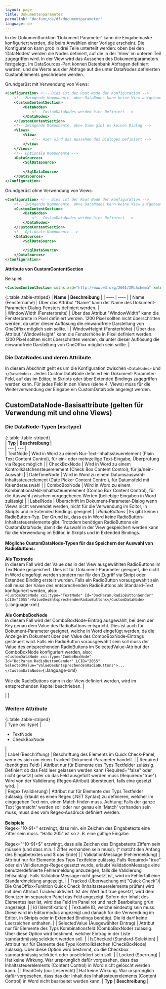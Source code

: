```yaml
---
layout: page
title: Dokumentenparameter
permalink: "docfunc/de/df/documentparameter"
language: de
---
```


In der Dokumentfunktion ‘Dokument Parameter’ kann die Eingabemaske konfiguriert werden, die beim Anwählen einer Vorlage erscheint. Die Konfiguration kann grob in drei Teile unterteilt werden: oben bei den ‘DataNodes’ werden die Nodes definiert, auf die in der ‘View’ im unteren Teil zugegriffen wird. In der View wird das Aussehen des Dokumentparameters festgelegt. Im DataSources-Part können Datenbank Abfragen definiert werden, und die Werte aus der Abfrage auf die unter DataNodes definierten CustomElements geschrieben werden.

Grundgerüst mit Verwendung von Views:
```xml
<Configuration>	<!-- Dies ist der Root Node der Konfiguration -->
	<!-- Zwingende Komponente, ohne DataNodes kann keine View aufgebaut werden	-->
	<CustomContentSection>
		<DataNodes>
			<!-- CustomDataNodes werden hier Definiert -->
		</DataNodes>
	</CustomContentSection>
	<!-- Zwingende Komponente, ohne View gibt es keinen Dialog -->
	<Views>
		<View>
			<!-- Hier wird das Aussehen des Dialoges Definiert -->
		</view>
	</Views>
	<!-- Optionale Komponente -->
	<DataSources>
		<SqlDataSource>
		
		</SqlDataSource>
	</DataSources>
</Configuration>
```

Grundgerüst ohne Verwendung von Views:
```xml
<Configuration>	<!-- Dies ist der Root Node der Konfiguration -->
	<!-- Zwingende Komponente, ohne DataNodes kann keine View aufgebaut werden	-->
	<CustomContentSection>
		<DataNodes>
			<!-- CustomDataNodes werden hier Definiert -->
		</DataNodes>
	</CustomContentSection>	
	<!-- Optionale Komponente -->
	<DataSources>
		<SqlDataSource>
		
		</SqlDataSource>
	</DataSources>
</Configuration>
```

__Attribute von CustomContentSection__  

Beispiel:
```xml
<CustomContentSection xmlns:xsd="http://www.w3.org/2001/XMLSchema" xmlns:xsi="http://www.w3.org/2001/XMLSchema-instance" Name="Dokument-Parameter" WindowWidth="750" WindowHeight="750">
```

{:.table .table-striped}
|  __Name__  |  __Beschreibung__  |
|  ----  | ----  |
|   Name (Fenstername)        |    Über das Attribut "Name" kann der Name des Dokument-Parameter-Dialog-Fensters definiert werden.  |  
| WindowWidth (Fensterbreite) |  Über das Attribut "WindowWidth" kann die Fensterbreite in Pixel definiert werden. 1200 Pixel sollten nicht überschritten werden, da unter dieser Auflösung die einwandfreie Darstellung von OneOffixx möglich sein sollte. |
| WindowHeight (Fensterhöhe)  |  Über das Attribut "WindowHeight" kann die Fensterhöhe in Pixel definiert werden. 1200 Pixel sollten nicht überschritten werden, da unter dieser Auflösung die einwandfreie Darstellung von OneOffixx möglich sein sollte. |

### Die DataNodes und deren Attribute

  In diesem Abschnitt geht es um die Konfiguration zwischen `<DataNodes>` und `</DataNodes>`.
  Jedes CustomDataNode definiert ein Dokument-Parameter-Feld, auf das im Editor, in Skripts
  oder über Extended Bindings zugegriffen werden kann.
  Für jedes Feld in den Views (siehe 4. Views) muss für die Weiterverwendung der Eingabe ein
  CustomDataNode angelegt werden.

## CustomDataNode-Basisattribute (gelten für Verwendung mit und ohne Views)  


### Die DataNode-Typen (xsi:type)   
  
{:.table .table-striped}  
|  __Typ__     |  __Beschreibung__  |             
|  --- 	|  ---	|    
|  TextNode     |  Wird in Word zu einem Nur-Text-Inhaltssteuerelement (Plain Text Content Control), für ein- oder mehrzeilige Text-Eingabe, Überprüfung via Regex möglich  |
|  CheckBoxNode |  Wird in Word zu einem Kontrollkästchensteuerelement (Check Box Content Control), für ja/nein-Auswahl  |
|  DateTimeNode | Wird in Word zu einem Datumsauswahl-Inhaltssteuerelement (Date Picker Content Control), für Datumsfeld mit Kalenderauswahl |
|  ComboBoxNode | Wird in Word zu einem Kombinationsfeld-Inhaltssteuerelement (Combo Box Content Control), für die Auswahl zwischen vorgegebenen Werten (beliebige Eingaben in Word zulässig)  |
|  LabelNode    |  Überschrift im Dokument-Parameter-Dialog wenn Views nicht verwendet werden, nicht für die Verwendung im Editor, in Skripts und in Extended Bindings geeignet  |
|  *RadioButtons*  |  Es gibt keinen RadioButton-Typ. Der Grund ist, dass es in Word keine RadioButton-Inhaltssteuerelemente gibt. Trotzdem benötigen RadioButtons ein CustomDataNode, damit die Auswahl in der View gespeichert werden kann für die Verwendung im Editor, in Skripts und in Extended Bindings. <br><br> __Mögliche CustomDataNode-Typen für das Speichern der Auswahl von RadioButtons:__ <br><br>__Als Textnode__ <br> In diesem Fall wird der Value des in der View ausgewählten RadioButtons im TextNode gespeichert. Dies ist für Dokument-Parameter geeignet, die nicht in Word eingefügt werden sondern nur für den Zugriff via Skript oder Extended Binding erstellt wurden. Falls ein RadioButton vorausgewählt sein soll muss der Value des entsprechenden RadioButtons als Standard-Text konfiguriert werden, also: <br> `<CustomDataNode xsi:type="TextNode" Id="DocParam.RadioButtonGender" LCID="2055">ValueDesEntsprechendenRadioButtons</CustomDataNode>`{:.language-xml} <br><br> __Als ComboBoxNode__ <br> In diesem Fall wird der ComboBoxNode-Eintrag ausgewählt, bei dem der Key genau dem Value des RadioButtons entspricht. Dies ist auch für Dokument-Parameter geeignet, welche in Word eingefügt werden, da die Anzeige im Dokument über den Value des ComboBoxNode-Eintrags gesteuert wird. Falls ein RadioButton vorausgewählt sein soll muss der Value des entsprechenden RadioButtons im SelectedValue-Attribut der ComboBoxNode konfiguriert werden, also: <br> `<CustomDataNode xsi:type="ComboBoxNode" Id="DocParam.RadioButtonGender" LCID="2055" SelectedValue="ValueDesEntsprechendenRadioButtons">...</CustomDataNode>`{:.language-xml} <br><br> Wie die RadioButtons dann in der View definiert werden, wird im entsprechenden Kapitel beschrieben. |


| |

### Weitere Attribute  

{:.table .table-striped}  
| Type (xsi:type)						 | <ul><li>TextNode</li><li>CheckBoxNode</li></ul>  |  
|  Label (Beschriftung)        			 |  Beschriftung des Elements im Quick Check-Panel, wenn es sich um einen Tracked-Dokument-Parameter handelt.  |
|  Required (benötigtes Feld)  			 |   Attribut nur für Elemente des Typs Textfelder zulässig. Definiert ob das Feld leer gelassen werden kann (Required="false" oder nicht gesetzt) oder ob das Feld ausgefüllt werden muss (Required="true"). Wird von der Validierung (Regex-Attribut) übersteuert, falls eine gesetzt wird.  |  
|  Regex (Validierung)         			 |  Attribut nur für Elemente des Typs Textfelder zulässig. Erlaubt es einen Regex (.NET Syntax) zu definieren, welcher im eingegeben Text min. einen Match finden muss. Achtung: Falls der ganze Text 'gematcht' werden soll oder nur genau ein 'Match' vorhanden sein muss, muss dies vom Regex-Ausdruck definiert werden.<br><br>__Beispiele__<br>Regex="[0-9]+" erzwingt, dass min. ein Zeichen des Eingabetexts eine Ziffer sein muss. "Hallo 205" ist so z. B. eine gültige Eingabe. <br><br> Regex="^[0-9]+$" erzwingt, dass alle Zeichen des Eingabetexts Ziffern sein müssen (und dass min. 1 Ziffer vorhanden sein muss). (^ matcht den Anfang des Eingabetextes und $ das Ende)  | 
|    ValidationMessage (Fehlermeldung)   |  Attribut nur für Elemente des Typs Textfelder zulässig. Falls Required="true" oder ein Validierungs-Regex gesetzt wurde, erlaubt ValidationMessage eine benutzerdefinierte Fehlermeldung anzuzeigen, falls die Validierung fehlschlägt. Falls ValidationMessage nicht gesetzt ist, wird im Fehlerfall eine Standardmeldung angezeigt.  |
| Tracked (Überwachung mit "Quick Check")|	 Die OneOffixx-Funktion Quick Check (Inhaltssteuerelemente prüfen) wird mit dem Attribut Tracked aktiviert. Ist der Wert auf true gesetzt, wird dem Benutzer im separaten Panel das Feld angezeigt. Sofern der Inhalt des Elementes leer ist, wird das Feld im Panel rot und nach Bearbeitung grün angezeigt.	 |
|   Id (Identifikation)					 |  Textuelle ID, welche eindeutig sein muss. Diese wird im Editormodus angezeigt und danach für die Verwendung im Editor, in Skripts oder in Extended Bindings benötigt. Die Id darf keine Leerzeichen enthalten. |
| SelectedValue (Ausgewählter Eintrag)   |  Attribut nur für Elemente des Typs Kombinationsfeld (ComboBoxNode) zulässig. Über diese Option wird bestimmt, welcher Eintrag in der Liste standardmässig selektiert werden soll. |
| IsChecked (Standard-Selektion)		 |   Attribut nur für Elemente des Typs Kontrollkästchen (CheckBoxNode) zulässig. Über diese Option wird bestimmt, ob die Checkbox standardmässig selektiert oder unselektiert sein soll.  |
|  Locked (Sperrung)  					 |  Hat keine Wirkung. War ursprünglich dafür vorgesehen, dass das Inhaltssteuerelements (Content Control) in Word nicht gelöscht werden kann.  |
|    ReadOnly (nur Leserecht) 			 |	 Hat keine Wirkung. War ursprünglich dafür vorgesehen, dass das der Inhalt des Inhaltssteuerelements (Content Control) in Word nicht bearbeitet werden kann.
|  __Typ__                     			 |  __Beschreibung__  |